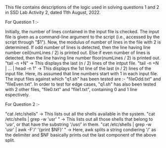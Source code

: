 This file contains descriptions of the logic used in solving questions 1 and 2 in SSD Lab Activity 2, dated 11th August, 2022.



For Question 1 :-

Initially, the number of lines contained in the input file is checked. The input file is given as a command-line argument to the script (i.e., accessed by the script through "$1").
Now, the modulus of number of lines in the file with 2 is determined.
If odd number of lines is detected, then the line having line number ceil(numLines / 2) is printed out.
Else if even number of lines is detected, then the line having line number floor(numLines / 2) is printed out.
"tail -n +N" -> This displays the last (n / 2) lines of the intput file.
"tail -n +N | ... | head -n 1" -> This displays the 1st line of the last (n / 2) lines of the input file. 
Here, its assumed that line numbers start with 1 in each input file.
The input files against which "q1.sh" has been tested are :- "fileOdd.txt" and "fileEven.txt".
In order to test for edge cases, "q1.sh" has also been tested with 2 other files, "file0.txt" and "file1.txt", containing 0 and 1 line espectively.


For Question 2 :- 

"cat /etc/shells" -> This lists out all the shells available in the system.
"cat /etc/shells | grep -w 'usr' " -> This lists out all those shells that belong to 'usr', or that have the substring '/usr/' in them.
"cat /etc/shells | grep -w 'usr' | awk -F'/' '{print $NF}' " -> Here, awk splits a string condiering '/' as the delimiter and $NF basically prints out the last component of the above split.

